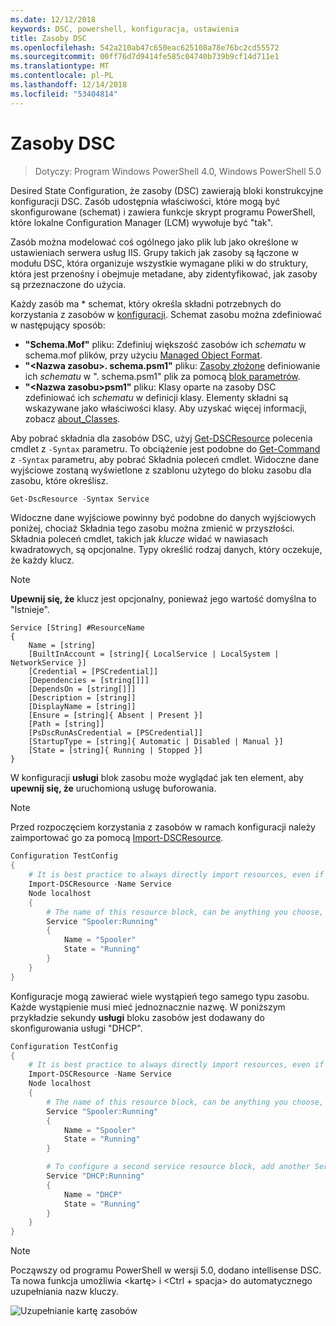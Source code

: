 ```yaml
---
ms.date: 12/12/2018
keywords: DSC, powershell, konfiguracja, ustawienia
title: Zasoby DSC
ms.openlocfilehash: 542a210ab47c650eac625108a78e76bc2cd55572
ms.sourcegitcommit: 00ff76d7d9414fe585c04740b739b9cf14d711e1
ms.translationtype: MT
ms.contentlocale: pl-PL
ms.lasthandoff: 12/14/2018
ms.locfileid: "53404814"
---
```

# <a name="dsc-resources"></a>Zasoby DSC

>Dotyczy: Program Windows PowerShell 4.0, Windows PowerShell 5.0

Desired State Configuration, że zasoby (DSC) zawierają bloki konstrukcyjne konfiguracji DSC. Zasób udostępnia właściwości, które mogą być skonfigurowane (schemat) i zawiera funkcje skrypt programu PowerShell, które lokalne Configuration Manager (LCM) wywołuje być "tak".

Zasób można modelować coś ogólnego jako plik lub jako określone w ustawieniach serwera usług IIS.  Grupy takich jak zasoby są łączone w modułu DSC, która organizuje wszystkie wymagane pliki w do struktury, która jest przenośny i obejmuje metadane, aby zidentyfikować, jak zasoby są przeznaczone do użycia.

Każdy zasób ma * schemat, który określa składni potrzebnych do korzystania z zasobów w [konfiguracji](../configurations/configurations.md). Schemat zasobu można zdefiniować w następujący sposób:

- **"Schema.Mof"** pliku: Zdefiniuj większość zasobów ich *schematu* w schema.mof plików, przy użyciu [Managed Object Format](/windows/desktop/wmisdk/managed-object-format--mof-).
- **"\<Nazwa zasobu\>. schema.psm1"** pliku: [Zasoby złożone](../configurations/compositeConfigs.md) definiowanie ich *schematu* w "<ResourceName>. schema.psm1" plik za pomocą [blok parametrów](/powershell/module/microsoft.powershell.core/about/about_functions?view=powershell-6#functions-with-parameters).
- **"\<Nazwa zasobu\>psm1"** pliku: Klasy oparte na zasoby DSC zdefiniować ich *schematu* w definicji klasy. Elementy składni są wskazywane jako właściwości klasy. Aby uzyskać więcej informacji, zobacz [about_Classes](/powershell/module/psdesiredstateconfiguration/about/about_classes_and_dsc).

Aby pobrać składnia dla zasobów DSC, użyj [Get-DSCResource](/powershell/module/PSDesiredStateConfiguration/Get-DscResource) polecenia cmdlet z `-Syntax` parametru. To obciążenie jest podobne do [Get-Command](/powershell/module/microsoft.powershell.core/get-command) z `-Syntax` parametru, aby pobrać Składnia poleceń cmdlet. Widoczne dane wyjściowe zostaną wyświetlone z szablonu użytego do bloku zasobu dla zasobu, które określisz.

```powershell
Get-DscResource -Syntax Service
```

Widoczne dane wyjściowe powinny być podobne do danych wyjściowych poniżej, chociaż Składnia tego zasobu można zmienić w przyszłości. Składnia poleceń cmdlet, takich jak *klucze* widać w nawiasach kwadratowych, są opcjonalne. Typy określić rodzaj danych, który oczekuje, że każdy klucz.

> [!NOTE]
> **Upewnij się, że** klucz jest opcjonalny, ponieważ jego wartość domyślna to "Istnieje".

```output
Service [String] #ResourceName
{
    Name = [string]
    [BuiltInAccount = [string]{ LocalService | LocalSystem | NetworkService }]
    [Credential = [PSCredential]]
    [Dependencies = [string[]]]
    [DependsOn = [string[]]]
    [Description = [string]]
    [DisplayName = [string]]
    [Ensure = [string]{ Absent | Present }]
    [Path = [string]]
    [PsDscRunAsCredential = [PSCredential]]
    [StartupType = [string]{ Automatic | Disabled | Manual }]
    [State = [string]{ Running | Stopped }]
}
```

W konfiguracji **usługi** blok zasobu może wyglądać jak ten element, aby **upewnij się, że** uruchomioną usługę buforowania.

> [!NOTE]
> Przed rozpoczęciem korzystania z zasobów w ramach konfiguracji należy zaimportować go za pomocą [Import-DSCResource](../configurations/import-dscresource.md).

```powershell
Configuration TestConfig
{
    # It is best practice to always directly import resources, even if the resource is a built-in resource.
    Import-DSCResource -Name Service
    Node localhost
    {
        # The name of this resource block, can be anything you choose, as long as it is of type [String] as indicated by the schema.
        Service "Spooler:Running"
        {
            Name = "Spooler"
            State = "Running"
        }
    }
}
```

Konfiguracje mogą zawierać wiele wystąpień tego samego typu zasobu. Każde wystąpienie musi mieć jednoznacznie nazwę. W poniższym przykładzie sekundy **usługi** bloku zasobów jest dodawany do skonfigurowania usługi "DHCP".

```powershell
Configuration TestConfig
{
    # It is best practice to always directly import resources, even if the resource is a built-in resource.
    Import-DSCResource -Name Service
    Node localhost
    {
        # The name of this resource block, can be anything you choose, as long as it is of type [String] as indicated by the schema.
        Service "Spooler:Running"
        {
            Name = "Spooler"
            State = "Running"
        }

        # To configure a second service resource block, add another Service resource block and use a unique name.
        Service "DHCP:Running"
        {
            Name = "DHCP"
            State = "Running"
        }
    }
}
```

> [!NOTE]
> Począwszy od programu PowerShell w wersji 5.0, dodano intellisense DSC. Ta nowa funkcja umożliwia \<kartę\> i \<Ctrl + spacja\> do automatycznego uzupełniania nazw kluczy.

![Uzupełnianie kartę zasobów](/media/resource-tabcompletion.png)
